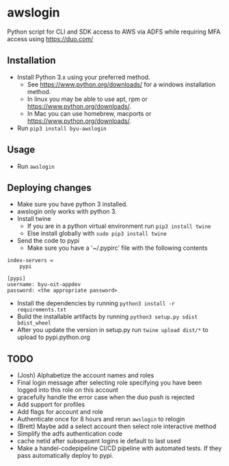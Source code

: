 # awslogin
Python script for CLI and SDK access to AWS via ADFS while requiring MFA access using https://duo.com/

## Installation 
* Install Python 3.x using your preferred method.  
  * See https://www.python.org/downloads/ for a windows installation method.  
  * In linux you may be able to use apt, rpm or https://www.python.org/downloads/.
  * In Mac you can use homebrew, macports or https://www.python.org/downloads/.
* Run `pip3 install byu-awslogin`

## Usage
* Run `awslogin`

## Deploying changes
* Make sure you have python 3 installed.
* awslogin only works with python 3.
* Install twine
  * If you are in a python virtual environment run `pip3 install twine`
  * Else install globally with `sudo pip3 install twine`
* Send the code to pypi
  * Make sure you have a '~/.pypirc' file with the following contents
```
index-servers =
    pypi

[pypi]
username: byu-oit-appdev
password: <the appropriate password>
```

* Install the dependencies by running `python3 install -r requirements.txt`
* Build the installable artifacts by running `python3 setup.py sdist bdist_wheel`
* After you update the version in setup.py run `twine upload dist/*` to upload to pypi.python.org

## TODO
* (Josh) Alphabetize the account names and roles
* Final login message after selecting role specifying you have been logged into this role on this account
* gracefully handle the error case when the duo push is rejected
* Add support for profiles
* Add flags for account and role
* Authenticate once for 8 hours and rerun `awslogin` to relogin
* (Brett) Maybe add a select account then select role interactive method
* Simplify the adfs authentication code
* cache netid after subsequent logins ie default to last used
* Make a handel-codepipeline CI/CD pipeline with automated tests.  If they pass automatically deploy to pypi.
